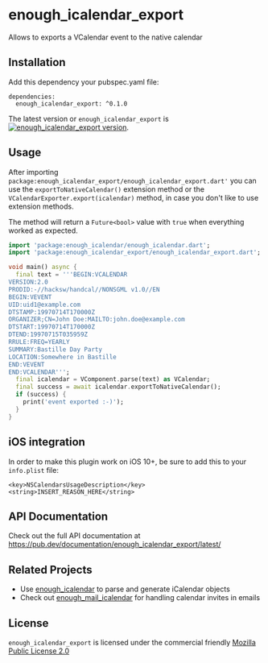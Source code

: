 # enough_icalendar_export
Allows to exports a VCalendar event to the native calendar

## Installation
Add this dependency your pubspec.yaml file:

```
dependencies:
  enough_icalendar_export: ^0.1.0
```
The latest version or `enough_icalendar_export` is [![enough_icalendar_export version](https://img.shields.io/pub/v/enough_icalendar_export.svg)](https://pub.dartlang.org/packages/enough_icalendar_export).



## Usage
After importing `package:enough_icalendar_export/enough_icalendar_export.dart'` you can use the `exportToNativeCalendar()` extension method
or the `VCalendarExporter.export(icalendar)` method, in case you don't like to use extension methods.

The method will return a `Future<bool>` value with `true` when everything worked as expected.

```dart
import 'package:enough_icalendar/enough_icalendar.dart';
import 'package:enough_icalendar_export/enough_icalendar_export.dart';

void main() async {
  final text = '''BEGIN:VCALENDAR
VERSION:2.0
PRODID:-//hacksw/handcal//NONSGML v1.0//EN
BEGIN:VEVENT
UID:uid1@example.com
DTSTAMP:19970714T170000Z
ORGANIZER;CN=John Doe:MAILTO:john.doe@example.com
DTSTART:19970714T170000Z
DTEND:19970715T035959Z
RRULE:FREQ=YEARLY
SUMMARY:Bastille Day Party
LOCATION:Somewhere in Bastille
END:VEVENT
END:VCALENDAR''';
  final icalendar = VComponent.parse(text) as VCalendar;
  final success = await icalendar.exportToNativeCalendar();
  if (success) {
    print('event exported :-)');
  }
}
```

## iOS integration
In order to make this plugin work on iOS 10+, be sure to add this to your `info.plist` file:
```
<key>NSCalendarsUsageDescription</key>
<string>INSERT_REASON_HERE</string>
```
## API Documentation
Check out the full API documentation at https://pub.dev/documentation/enough_icalendar_export/latest/

## Related Projects
* Use [enough_icalendar](https://pub.dev/packages/enough_icalendar) to parse and generate iCalendar objects
* Check out [enough_mail_icalendar](https://pub.dev/packages/enough_mail_icalendar) for handling calendar invites in emails

## License
`enough_icalendar_export` is licensed under the commercial friendly [Mozilla Public License 2.0](LICENSE)


